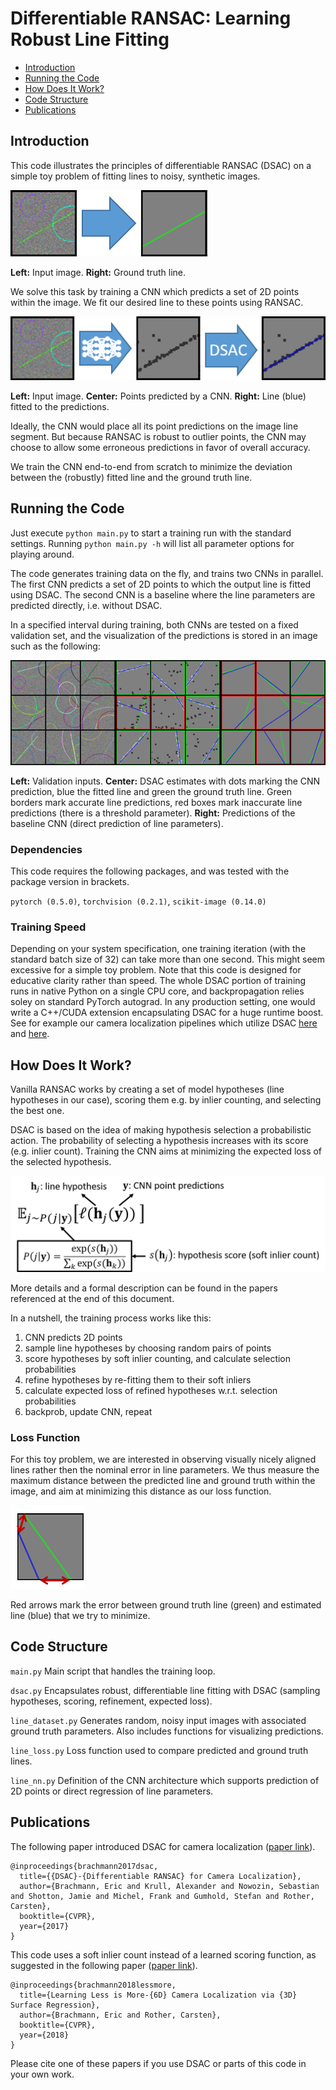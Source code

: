 # Differentiable RANSAC: Learning Robust Line Fitting

- [Introduction](#introduction)
- [Running the Code](#running-the-code)
- [How Does It Work?](#how-does-it-work)
- [Code Structure](#code-structure)
- [Publications](#publications)

## Introduction

This code illustrates the principles of differentiable RANSAC (DSAC) on a simple toy problem of fitting lines to noisy, synthetic images. 

![Input and desired output.](./images/task.png)

**Left:** Input image. **Right:** Ground truth line.

We solve this task by training a CNN which predicts a set of 2D points within the image. 
We fit our desired line to these points using RANSAC.

![DSAC line fitting.](./images/dsac.png)

**Left:** Input image. **Center:** Points predicted by a CNN. **Right:** Line (blue) fitted to the predictions.

Ideally, the CNN would place all its point predictions on the image line segment.
But because RANSAC is robust to outlier points, the CNN may choose to allow some erroneous predictions in favor of overall accuracy. 

We train the CNN end-to-end from scratch to minimize the deviation between the (robustly) fitted line and the ground truth line.

## Running the Code

Just execute `python main.py` to start a training run with the standard settings. 
Running `python main.py -h` will list all parameter options for playing around.

The code generates training data on the fly, and trains two CNNs in parallel. 
The first CNN predicts a set of 2D points to which the output line is fitted using DSAC.
The second CNN is a baseline where the line parameters are predicted directly, i.e. without DSAC.

In a specified interval during training, both CNNs are tested on a fixed validation set, and the visualization of the predictions is stored in an image such as the following:

![Training output.](./images/example_output.png)

**Left:** Validation inputs. **Center:** DSAC estimates with dots marking the CNN prediction, blue the fitted line and green the ground truth line. Green borders mark accurate line predictions, red boxes mark inaccurate line predictions (there is a threshold parameter). **Right:** Predictions of the baseline CNN (direct prediction of line parameters).

### Dependencies

This code requires the following packages, and was tested with the package version in brackets.

`pytorch (0.5.0)`, `torchvision (0.2.1)`, `scikit-image (0.14.0)`

### Training Speed

Depending on your system specification, one training iteration (with the standard batch size of 32) can take more than one second.
This might seem excessive for a simple toy problem.
Note that this code is designed for educative clarity rather than speed. 
The whole DSAC portion of training runs in native Python on a single CPU core, and backpropagation relies soley on standard PyTorch autograd.
In any production setting, one would write a C++/CUDA extension encapsulating DSAC for a huge runtime boost.
See for example our camera localization pipelines which utilize DSAC [here](https://github.com/cvlab-dresden/DSAC) and [here](https://github.com/vislearn/LessMore).

## How Does It Work?

Vanilla RANSAC works by creating a set of model hypotheses (line hypotheses in our case), scoring them e.g. by inlier counting, and selecting the best one.

DSAC is based on the idea of making hypothesis selection a probabilistic action. 
The probability of selecting a hypothesis increases with its score (e.g. inlier count).
Training the CNN aims at minimizing the expected loss of the selected hypothesis. 

![Training output.](./images/dsac_eq.png)

More details and a formal description can be found in the papers referenced at the end of this document. 

In a nutshell, the training process works like this:

1. CNN predicts 2D points
2. sample line hypotheses by choosing random pairs of points
3. score hypotheses by soft inlier counting, and calculate selection probabilities
4. refine hypotheses by re-fitting them to their soft inliers
5. calculate expected loss of refined hypotheses w.r.t. selection probabilities
6. backprob, update CNN, repeat

### Loss Function

For this toy problem, we are interested in observing visually nicely aligned lines rather then the nominal error in line parameters. 
We thus measure the maximum distance between the predicted line and ground truth within the image, and aim at minimizing this distance as our loss function.

![Loss function.](./images/loss.png)

Red arrows mark the error between ground truth line (green) and estimated line (blue) that we try to minimize.

## Code Structure

`main.py` Main script that handles the training loop.

`dsac.py` Encapsulates robust, differentiable line fitting with DSAC (sampling hypotheses, scoring, refinement, expected loss).

`line_dataset.py` Generates random, noisy input images with associated ground truth parameters. Also includes functions for visualizing predictions.

`line_loss.py` Loss function used to compare predicted and ground truth lines.

`line_nn.py` Definition of the CNN architecture which supports prediction of 2D points or direct regression of line parameters.

## Publications

The following paper introduced DSAC for camera localization ([paper link](https://arxiv.org/abs/1611.05705)).

```
@inproceedings{brachmann2017dsac,
  title={{DSAC}-{Differentiable RANSAC} for Camera Localization},
  author={Brachmann, Eric and Krull, Alexander and Nowozin, Sebastian and Shotton, Jamie and Michel, Frank and Gumhold, Stefan and Rother, Carsten},
  booktitle={CVPR},
  year={2017}
}
```

This code uses a soft inlier count instead of a learned scoring function, as suggested in the following paper ([paper link](https://arxiv.org/abs/1711.10228)).

```
@inproceedings{brachmann2018lessmore,
  title={Learning Less is More-{6D} Camera Localization via {3D} Surface Regression},
  author={Brachmann, Eric and Rother, Carsten},
  booktitle={CVPR},
  year={2018}
}
```

Please cite one of these papers if you use DSAC or parts of this code in your own work.
